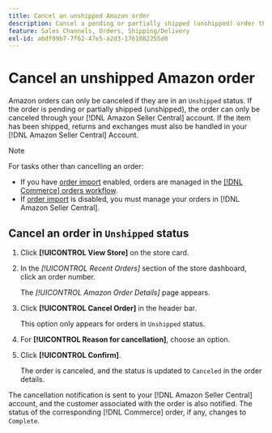 ```yaml
---
title: Cancel an unshipped Amazon order
description: Cancel a pending or partially shipped (unshipped) order through your Amazon [!DNL Seller Central] account.
feature: Sales Channels, Orders, Shipping/Delivery
exl-id: a6df09b7-7f62-47e5-a2d3-1761802255d0
---
```

# Cancel an unshipped Amazon order

Amazon orders can only be canceled if they are in an `Unshipped` status. If the order is pending or partially shipped (unshipped), the order can only be canceled through your [!DNL Amazon Seller Central] account. If the item has been shipped, returns and exchanges must also be handled in your [!DNL Amazon Seller Central] Account.

>[!NOTE]
>
>For tasks other than cancelling an order:
>
>- If you have [order import](./order-settings.md) enabled, orders are managed in the [[!DNL Commerce] orders workflow](https://experienceleague.adobe.com/docs/commerce-admin/stores-sales/order-management/orders/orders.html).
>- If [order import](./order-settings.md) is disabled, you must manage your orders in [!DNL Amazon Seller Central].

## Cancel an order in `Unshipped` status

1. Click **[!UICONTROL View Store]** on the store card.

1. In the _[!UICONTROL Recent Orders]_ section of the store dashboard, click an order number.

    The _[!UICONTROL Amazon Order Details]_ page appears.

1. Click **[!UICONTROL Cancel Order]** in the header bar.

   This option only appears for orders in `Unshipped` status.

1. For **[!UICONTROL Reason for cancellation]**, choose an option.

1. Click **[!UICONTROL Confirm]**.

    The order is canceled, and the status is updated to `Canceled` in the order details.

The cancellation notification is sent to your [!DNL Amazon Seller Central] account, and the customer associated with the order is also notified. The status of the corresponding [!DNL Commerce] order, if any, changes to `Complete`.
